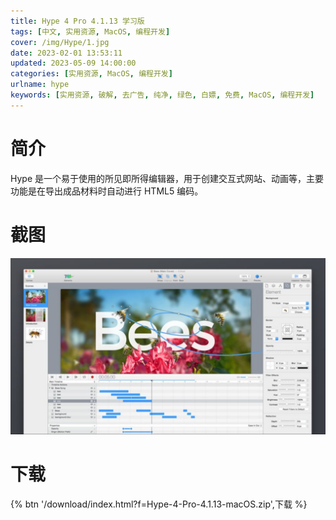 ```yaml
---
title: Hype 4 Pro 4.1.13 学习版
tags: [中文, 实用资源, MacOS, 编程开发]
cover: /img/Hype/1.jpg
date: 2023-02-01 13:53:11
updated: 2023-05-09 14:00:00
categories: [实用资源, MacOS, 编程开发]
urlname: hype
keywords: [实用资源, 破解, 去广告, 纯净, 绿色, 白嫖, 免费, MacOS, 编程开发]
---
```


# 简介

Hype 是一个易于使用的所见即所得编辑器，用于创建交互式网站、动画等，主要功能是在导出成品材料时自动进行 HTML5 编码。

# 截图

![](/img/Hype/2.png)

# 下载

{% btn '/download/index.html?f=Hype-4-Pro-4.1.13-macOS.zip',下载 %}
